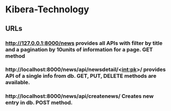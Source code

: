 # Kibera-Technology

## URLs
### http://127.0.0.1:8000/news         provides all APIs with filter by title and a pagination by 10units of information for a page. GET method
### http://localhost:8000/news/api/newsdetail/<<int:pk>>/ provides API of a single info from db. GET, PUT, DELETE methods are available.
### http://localhost:8000/news/api/createnews/     Creates new entry in db. POST method.
